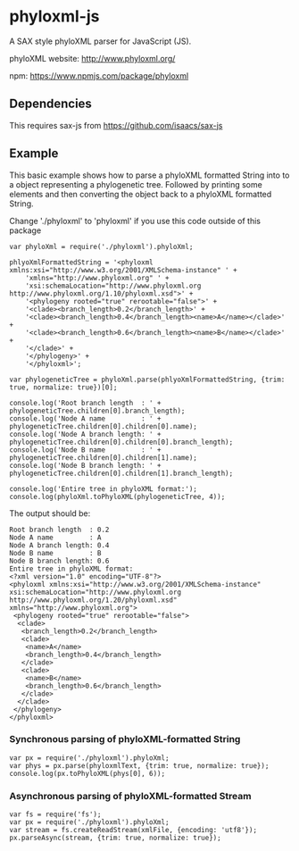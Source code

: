 # phyloxml-js
A SAX style phyloXML parser for JavaScript (JS).

phyloXML website: http://www.phyloxml.org/

npm: https://www.npmjs.com/package/phyloxml

## Dependencies

This requires sax-js from https://github.com/isaacs/sax-js

## Example

This basic example shows how to parse a phyloXML formatted String
into to a object representing a phylogenetic tree.
Followed by printing some elements and then converting the object
back to a phyloXML formatted String.

Change './phyloxml' to 'phyloxml' if you use this code outside of this package

```
var phyloXml = require('./phyloxml').phyloXml;

phlyoXmlFormattedString = '<phyloxml xmlns:xsi="http://www.w3.org/2001/XMLSchema-instance" ' +
    'xmlns="http://www.phyloxml.org" ' +
    'xsi:schemaLocation="http://www.phyloxml.org http://www.phyloxml.org/1.10/phyloxml.xsd">' +
    '<phylogeny rooted="true" rerootable="false">' +
    '<clade><branch_length>0.2</branch_length>' +
    '<clade><branch_length>0.4</branch_length><name>A</name></clade>' +
    '<clade><branch_length>0.6</branch_length><name>B</name></clade>' +
    '</clade>' +
    '</phylogeny>' +
    '</phyloxml>';

var phylogeneticTree = phyloXml.parse(phlyoXmlFormattedString, {trim: true, normalize: true})[0];

console.log('Root branch length  : ' + phylogeneticTree.children[0].branch_length);
console.log('Node A name         : ' + phylogeneticTree.children[0].children[0].name);
console.log('Node A branch length: ' + phylogeneticTree.children[0].children[0].branch_length);
console.log('Node B name         : ' + phylogeneticTree.children[0].children[1].name);
console.log('Node B branch length: ' + phylogeneticTree.children[0].children[1].branch_length);

console.log('Entire tree in phyloXML format:');
console.log(phyloXml.toPhyloXML(phylogeneticTree, 4));
```

The output should be:

```
Root branch length  : 0.2
Node A name         : A
Node A branch length: 0.4
Node B name         : B
Node B branch length: 0.6
Entire tree in phyloXML format:
<?xml version="1.0" encoding="UTF-8"?>
<phyloxml xmlns:xsi="http://www.w3.org/2001/XMLSchema-instance" xsi:schemaLocation="http://www.phyloxml.org http://www.phyloxml.org/1.20/phyloxml.xsd" xmlns="http://www.phyloxml.org">
 <phylogeny rooted="true" rerootable="false">
  <clade>
   <branch_length>0.2</branch_length>
   <clade>
    <name>A</name>
    <branch_length>0.4</branch_length>
   </clade>
   <clade>
    <name>B</name>
    <branch_length>0.6</branch_length>
   </clade>
  </clade>
 </phylogeny>
</phyloxml>
```

### Synchronous parsing of phyloXML-formatted String
```
var px = require('./phyloxml').phyloXml;
var phys = px.parse(phyloxmlText, {trim: true, normalize: true});
console.log(px.toPhyloXML(phys[0], 6));
```

### Asynchronous parsing of phyloXML-formatted Stream
```
var fs = require('fs');
var px = require('./phyloxml').phyloXml;
var stream = fs.createReadStream(xmlFile, {encoding: 'utf8'});
px.parseAsync(stream, {trim: true, normalize: true});
```

